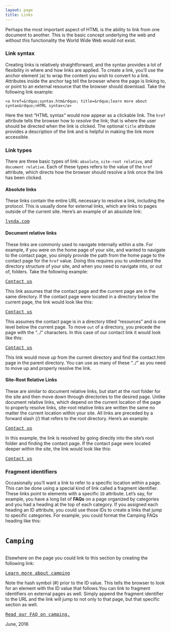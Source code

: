 ```yaml
---
layout: page
title: Links
---
```


Perhaps the most important aspect of HTML is the ability to link from one document to another. This is the basic concept underlying the web and without this functionality the World Wide Web would not exist. 

### Link syntax
Creating links is relatively straightforward, and the syntax provides a lot of flexibility in where and how links are applied. To create a link, you&rsquo;ll use the anchor element &rang;a&lang; to wrap the content you wish to convert to a link.&nbsp; Attributes inside the anchor tag tell the browser where the page is linking to, or point to an external resource that the browser should download.
Take the following link example:

~~~~~~~
<a href=&rdquo;syntax.htm&rdquo; title=&rdquo;learn more about syntax&rdquo;>HTML syntax</a>
~~~~~~~

Here the text &ldquo;HTML syntax&rdquo; would now appear as a clickable link. The `href` attribute tells the browser how to *resolve* the link; that is where the user should be directed when the link is clicked. The optional `title` attribute provides a description of the link and is helpful in making the link more accessible.

### Link types
There are three basic types of link: `absolute`, `site-root relative`, and `document relative`. Each of these types refers to the value of the `href` attribute, which directs how the browser should resolve a link once the link has been clicked. 

#### Absolute links 
These links contain the entire URL necessary to resolve a link, including the protocol. This is usually done for external links, which are links to pages outside of the current site. Here&rsquo;s an example of an absolute link:

<pre><a href=&rdquo;http://www.lynda.com&rdquo; title=&rdquo;You can learn it at lynda.com!&rdquo;>lynda.com</a></pre>

#### Document relative links 
These links are commonly used to navigate internally within a site. For example, if you were on the home page of your site, and wanted to navigate to the contact page, you simply provide the path from the home page to the contact page for the `href` value. Doing this requires you to understand the directory structure of your site, and when you need to navigate into, or out of, folders. Take the following example:

<pre><a href=&rdquo;contact.htm&rdquo; title=&rdquo;our contact page&rdquo;>Contact us</a></pre>

This link assumes that the contact page and the current page are in the same directory. If the contact page were located in a directory below the current page, the link would look like this:

<pre><a href=&rdquo;resources/contact.htm&rdquo; title=&rdquo;our contact page&rdquo;>Contact us</a></pre>

This assumes the contact page is in a directory titled &ldquo;resources&rdquo; and is one level below the current page. To move `out` of a directory, you precede the page with the &ldquo;../&rdquo; characters. In this case of our contact link it would look like this:

<pre><a href=&rdquo;../contact.htm&rdquo; title=&rdquo;our contact page&rdquo;>Contact us</a></pre>

This link would move up from the current directory and find the contact.htm page in the parent directory. You can use as many of these &ldquo;../&rdquo; as you need to move up and properly resolve the link.

#### Site-Root Relative Links
These are similar to document relative links, but start at the root folder for the site and then move down through directories to the desired page. Unlike document relative links, which depend on the current location of the page to properly resolve links, site-root relative links are written the same no matter the current location within your site. All links are preceded by a forward slash (/) that refers to the root directory. Here&rsquo;s an example:

<pre><a href=&rdquo;/contact.htm&rdquo; title=&rdquo;our contact page&rdquo;>Contact us</a></pre>

In this example, the link is resolved by going directly into the site&rsquo;s root folder and finding the contact page. If the contact page were located deeper within the site, the link would look like this:

<pre><a href=&rdquo;/resources/contact.htm&rdquo; title=&rdquo;our contact page&rdquo;>Contact us</a></pre>

### Fragment identifiers 
Occasionally you&rsquo;ll want a link to refer to a specific location within a page. This can be done using a special kind of link called a fragment identifier. These links point to elements with a specific `ID` attribute. Let&rsquo;s say, for example, you have a long list of <b>FAQs</b> on a page organized by categories and you had a heading at the top of each category. If you assigned each heading an ID attribute, you could use those IDs to create a links that jump to specific categories. For example, you could format the Camping FAQs heading like this:

<pre><h2 id=&rdquo;camp&rdquo;>Camping</h2></pre>

Elsewhere on the page you could link to this section by creating the following link:
<pre><a href=&rdquo;#camp&rdquo;>Learn more about camping</a></pre>
Note the hash symbol (#) prior to the ID value. This tells the browser to look for an element with the ID value that follows.You can link to fragment identifiers on external pages as well. Simply append the fragment identifier to the URL and the link will jump to not only to that page, but that specific section as well.

<pre><a href=&rdquo;faq.htm#camp&rdquo;>Read our FAQ on camping.</a></pre>

June, 2016

